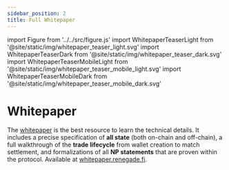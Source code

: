 ```yaml
---
sidebar_position: 2
title: Full Whitepaper
---
```


import Figure from '../../src/figure.js'
import WhitepaperTeaserLight from '@site/static/img/whitepaper_teaser_light.svg'
import WhitepaperTeaserDark from '@site/static/img/whitepaper_teaser_dark.svg'
import WhitepaperTeaserMobileLight from '@site/static/img/whitepaper_teaser_mobile_light.svg'
import WhitepaperTeaserMobileDark from '@site/static/img/whitepaper_teaser_mobile_dark.svg'

# Whitepaper

The [whitepaper](https://whitepaper.renegade.fi) is the best resource to learn
the technical details. It includes a precise specification of **all state**
(both on-chain and off-chain), a full walkthrough of the **trade lifecycle**
from wallet creation to match settlement, and formalizations of all **NP
statements** that are proven within the protocol. Available at
[whitepaper.renegade.fi](https://whitepaper.renegade.fi).

<Figure
  LightImage={WhitepaperTeaserLight}
  DarkImage={WhitepaperTeaserDark}
  LightImageMobile={WhitepaperTeaserMobileLight}
  DarkImageMobile={WhitepaperTeaserMobileDark}
  isSvg={true}
  linkTo="https://whitepaper.renegade.fi"
  paddingTop="15px"
/>
